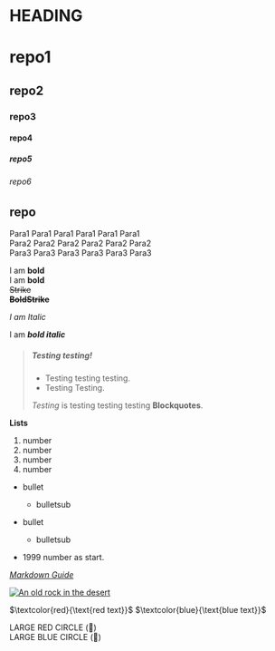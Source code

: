 # HEADING 
# repo1
## repo2
### repo3
#### repo4
##### repo5
###### repo6

repo
----

Para1 Para1 Para1 Para1 Para1 Para1   
Para2 Para2 Para2 Para2 Para2 Para2  
Para3 Para3 Para3 Para3 Para3 Para3

I am **bold**  
I am __bold__  
~~Strike~~  
~~**BoldStrike**~~

*I* *am* *Italic*

I am ***bold italic***

> ##### Testing testing!
> - Testing testing testing.
> - Testing Testing.
>
>  *Testing* is testing testing testing **Blockquotes**.  

**Lists**  
1. number  
2. number  
3. number  
4. number  
- bullet  
   - bulletsub  
- bullet  
   - bulletsub 

- 1999 number as start.

*[Markdown Guide](https://www.markdownguide.org)*

[![An old rock in the desert](/assets/images/shiprock.jpg "Shiprock, New Mexico by Beau Rogers")](https://www.flickr.com/photos/beaurogers/31833779864/in/photolist-Qv3rFw-34mt9F-a9Cmfy-5Ha3Zi-9msKdv-o3hgjr-hWpUte-4WMsJ1-KUQ8N-deshUb-vssBD-6CQci6-8AFCiD-zsJWT-nNfsgB-dPDwZJ-bn9JGn-5HtSXY-6CUhAL-a4UTXB-ugPum-KUPSo-fBLNm-6CUmpy-4WMsc9-8a7D3T-83KJev-6CQ2bK-nNusHJ-a78rQH-nw3NvT-7aq2qf-8wwBso-3nNceh-ugSKP-4mh4kh-bbeeqH-a7biME-q3PtTf-brFpgb-cg38zw-bXMZc-nJPELD-f58Lmo-bXMYG-bz8AAi-bxNtNT-bXMYi-bXMY6-bXMYv)

$`\textcolor{red}{\text{red text}}`$ 
$`\textcolor{blue}{\text{blue text}}`$    

LARGE RED CIRCLE (&#x1F534;)  
LARGE BLUE CIRCLE (&#x1F535;)  
